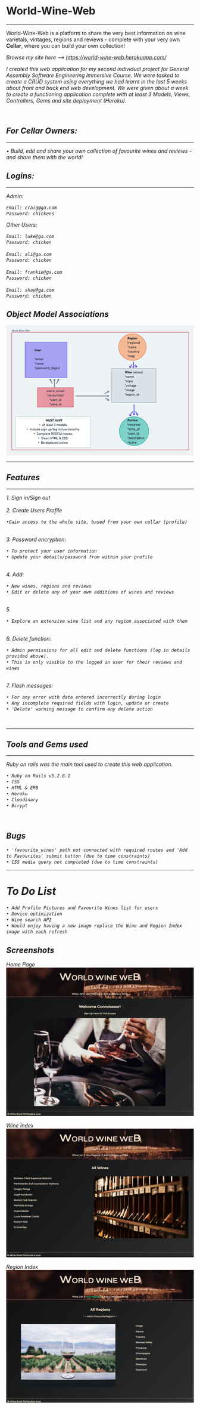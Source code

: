 
<h1> World-Wine-Web </h1>
<hr>
World-Wine-Web is a platform to share the very best information on wine varietals, vintages, regions and reviews - complete with your very own <strong>Cellar</strong>, where you can build your own collection!

<em>Browse my site here --> https://world-wine-web.herokuapp.com/

I created this web application for my second individual project for General Assembly Software Engineering Immersive Course. We were tasked to create a CRUD system using everything we had learnt in the last 5 weeks about front and back end web development. We were given about a week to create a functioning application complete with at least 3 Models, Views, Controllers, Gems and site deployment (Heroku).

<br>

## For Cellar Owners:
<hr>
• Build, edit and share your own collection of favourite wines and reviews - and share them with the world!

<br>

## Logins:
<hr>


Admin:

    Email: craig@ga.com
    Password: chickens

Other Users:

    Email: luke@ga.com
    Password: chicken

    Email: ali@ga.com
    Password: chicken

    Email: frankie@ga.com
    Password: chicken

    Email: shay@ga.com
    Password: chicken

## Object Model Associations

![Wireframe](/app/assets/images/wireframe.png)
<hr>

## Features
<hr>
1. Sign in/Sign out
<br><br>
2. Create Users Profile

    •Gain access to the whole site, based from your own cellar (profile)

<br>
3. Password encryption:

    • To protect your user information
    • Update your details/password from within your profile

<br>
4. Add:

    • New wines, regions and reviews 
    • Edit or delete any of your own additions of wines and reviews
<br>
5. 
    
    • Explore an extensive wine list and any region associated with them
<br>
6. Delete function:

    • Admin permissions for all edit and delete functions (log in details provided above).
    • This is only visible to the logged in user for their reviews and wines
<br>
7. Flash messages:

    • For any error with data entered incorrectly during login
    • Any incomplete required fields with login, update or create
    • 'Delete' warning message to confirm any delete action

<br>
<hr>


## Tools and Gems used
<hr>
Ruby on rails was the main tool used to create this web application. <br>

    • Ruby on Rails v5.2.8.1
    • CSS
    • HTML & ERB
    • Heroku
    • Cloudinary
    • Bcrypt

<br>


## Bugs

    • 'favourite_wines' path not connected with required routes and 'Add to Favourites' submit button (due to time constraints)
    • CSS media query not completed (due to time constraints) 
<hr>

# To Do List

    • Add Profile Pictures and Favourite Wines list for users
    • Device optimization
    • Wine search API 
    • Would enjoy having a new image replace the Wine and Region Index image with each refresh 

## Screenshots

Home Page
![Wireframe](/app/assets/images/homepage.png)
<br>

Wine Index
![Wireframe](/app/assets/images/winelist.png)
<br>

Region Index
![Wireframe](/app/assets/images/regionsindex.png)
<br>












